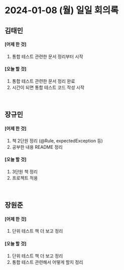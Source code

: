 # 2024-01-08 (월) 일일 회의록

## 김태민

#### [어제 한 것]

1. 통합 테스트 관련한 문서 정리부터 시작

#### [오늘 할 것]

1. 통합 테스트 관련한 문서 정리 완료
2. 시간이 되면 통합 테스트 코드 작성 시작

<br>

## 장규민

#### [어제 한 것]

1. 책 2단원 정리 (@Rule, expectedException 등)
2. 공부한 내용 README 정리

#### [오늘 할 것]

1. 3단원 책 정리
2. 프로젝트 적용

<br>

## 장원준

#### [어제 한 것]

1. 단위 테스트 책 더 보고 정리

#### [오늘 할 것]

1. 단위 테스트 책 더 보고 정리
2. 통합 테스트 관련해서 어떻게 할지 정리
